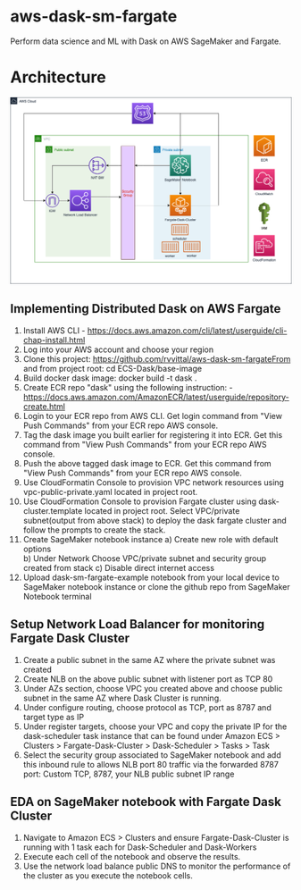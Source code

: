 # aws-dask-sm-fargate
Perform data science and ML with Dask on AWS SageMaker and Fargate.

# Architecture

![aws-dask-fargate-arch](./solution-arch.png)


## Implementing Distributed Dask on AWS Fargate

1)  Install AWS CLI - https://docs.aws.amazon.com/cli/latest/userguide/cli-chap-install.html
2)	Log into your AWS account and choose your region
3)  Clone this project: https://github.com/rvvittal/aws-dask-sm-fargateFrom and from project root: cd ECS-Dask/base-image
4)	Build docker dask image: docker build -t dask .
5)	Create ECR repo "dask" using the following instruction: - https://docs.aws.amazon.com/AmazonECR/latest/userguide/repository-create.html
6)	Login to your ECR repo from AWS CLI. Get login command from "View Push Commands" from your ECR repo AWS console.
7)	Tag the dask image you built earlier for registering it into ECR.  Get this command from "View Push Commands" from your ECR repo AWS console. 
8)	Push the above tagged dask image to ECR. Get this command from "View Push Commands" from your ECR repo AWS console. 
9)  Use CloudFormatin Console to provision VPC network resources using vpc-public-private.yaml located in project root.
10)	Use CloudFormation Console to provision Fargate cluster using dask-cluster.template located in project root.  Select VPC/private subnet(output from above stack) to deploy the dask fargate cluster and follow the prompts to create the stack.
11)	 Create SageMaker notebook instance
a)	Create new role with default options  
b)	Under Network Choose VPC/private subnet and security group created from stack
c)	Disable direct internet access
12)	 Upload dask-sm-fargate-example notebook from your local device to SageMaker notebook instance or clone the github repo from SageMaker Notebook terminal


## Setup Network Load Balancer for monitoring Fargate Dask Cluster

1.	Create a public subnet in the same AZ where the private subnet was created
2.	Create NLB on the above public subnet with listener port as TCP 80
3.	Under AZs section, choose VPC you created above and choose public subnet in the same AZ where Dask Cluster is running.
4.	Under configure routing, choose protocol as TCP, port as 8787 and target type as IP
5.	Under register targets, choose your VPC and copy the private IP for the dask-scheduler task instance that can be found under Amazon ECS > Clusters > Fargate-Dask-Cluster > Dask-Scheduler > Tasks > Task 
6.	Select the security group associated to SageMaker notebook and add this inbound rule to allows NLB port 80 traffic via the forwarded 8787 port:  Custom TCP, 8787, your NLB public subnet IP range





## EDA on SageMaker notebook with Fargate Dask Cluster

1.  Navigate to Amazon ECS > Clusters and ensure Fargate-Dask-Cluster is running with 1 task each for Dask-Scheduler and Dask-Workers
2.  Execute each cell of the notebook and observe the results. 
3.  Use the network load balance public DNS to monitor the performance of the cluster as you execute the notebook cells.

